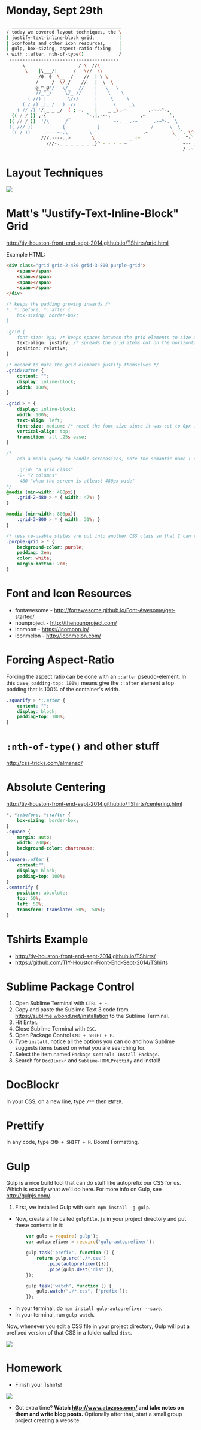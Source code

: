 # Monday, Sept 29th


```sh
  _________________________________________
/ today we covered layout techniques, the \
| justify-text-inline-block grid,         |
| iconfonts and other icon resources,     |
| gulp, box-sizing, aspect-ratio fixing   |
\ with ::after, nth-of-type()             /
 -----------------------------------------
      \                    / \  //\
       \    |\___/|      /   \//  \\
            /0  0  \__  /    //  | \ \
           /     /  \/_/    //   |  \  \
           @_^_@'/   \/_   //    |   \   \
           //_^_/     \/_ //     |    \    \
        ( //) |        \///      |     \     \
      ( / /) _|_ /   )  //       |      \     _\
    ( // /) '/,_ _ _/  ( ; -.    |    _ _\.-~        .-~~~^-.
  (( / / )) ,-{        _      `-.|.-~-.           .~         `.
 (( // / ))  '/\      /                 ~-. _ .-~      .-~^-.  \
 (( /// ))      `.   {            }                   /      \  \
  (( / ))     .----~-.\        \-'                 .~         \  `. \^-.
             ///.----..>        \             _ -~             `.  ^-`  ^-_
               ///-._ _ _ _ _ _ _}^ - - - - ~                     ~-- ,.-~
                                                                  /.-~
```

# Layout Techniques

![](./examples/whiteboards/3.jpg)

# Matt's "Justify-Text-Inline-Block" Grid

http://tiy-houston-front-end-sept-2014.github.io/TShirts/grid.html

Example HTML:

```html
<div class="grid grid-2-480 grid-3-800 purple-grid">
    <span></span>
    <span></span>
    <span></span>
    <span></span>
</div>
```

```css
/* keeps the padding growing inwards /*
*, *::before, *::after {
	box-sizing: border-box;
}

.grid {
	font-size: 0px; /* keeps spaces between the grid elements to size 0 */
	text-align: justify; /* spreads the grid items out on the horizontal line */
	position: relative;
}

/* needed to make the grid elements justify themselves */
.grid::after {
	content: "";
	display: inline-block;
	width: 100%;
}

.grid > * {
	display: inline-block;
	width: 100%;
	text-align: left;
	font-size: medium; /* reset the font size since it was set to 0px inside the grid */
	vertical-align: top;
	transition: all .25s ease;
}

/*
	add a media query to handle screensizes, note the semantic name I chose to give this CSS class:

	.grid- "a grid class"
	-2- "2 columns"
	-480 "when the screen is atleast 480px wide"
*/
@media (min-width: 480px){
	.grid-2-480 > * { width: 47%; }
}

@media (min-width: 800px){
	.grid-3-800 > * { width: 31%; }
}

/* less re-usable styles are put into another CSS class so that I can reuse .grid on other parts of a site */
.purple-grid > * {
	background-color: purple;
	padding: 2em;
	color: white;
	margin-bottom: 2em;
}
```

# Font and Icon Resources

- fontawesome - http://fortawesome.github.io/Font-Awesome/get-started/
- nounproject - http://thenounproject.com/
- icomoon - https://icomoon.io/
- iconmelon - http://iconmelon.com/

# Forcing Aspect-Ratio

Forcing the aspect ratio can be done with an `::after` pseudo-element. In this case, `padding-top: 100%;` means give the `::after` element a top padding that is 100% of the container's width.

```css
.squarify > *::after {
	content: "";
	display: block;
	padding-top: 100%;
}
```

# `:nth-of-type()` and other stuff

http://css-tricks.com/almanac/

# Absolute Centering

http://tiy-houston-front-end-sept-2014.github.io/TShirts/centering.html

```css
*, *::before, *::after {
    box-sizing: border-box;
}
.square {
    margin: auto;
    width: 200px;
    background-color: chartreuse;
}
.square::after {
    content:"";
    display: block;
    padding-top: 100%;
}
.centerify {
    position: absolute;
    top: 50%;
    left: 50%;
    transform: translate(-50%, -50%);
}
```

# Tshirts Example

- http://tiy-houston-front-end-sept-2014.github.io/TShirts/
- https://github.com/TIY-Houston-Front-End-Sept-2014/TShirts

# Sublime Package Control

1. Open Sublime Terminal with `CTRL + ~`.
2. Copy and paste the Sublime Text 3 code from https://sublime.wbond.net/installation to the Sublime Terminal.
3. Hit Enter.
4. Close Sublime Terminal with `ESC`.
5. Open Package Control `CMD + SHIFT + P`.
6. Type `install`, notice all the options you can do and how Sublime suggests items based on what you are searching for.
7. Select the item named `Package Control: Install Package`.
8. Search for `DocBlockr` and `Sublime-HTMLPrettify` and install!

# DocBlockr

In your CSS, on a new line, type `/**` then `ENTER`.

# Prettify

In any code, type `CMD + SHIFT + H`. Boom! Formatting.

# Gulp

Gulp is a nice build tool that can do stuff like autoprefix our CSS for us. Which is exactly what we'll do here. For more info on Gulp, see http://gulpjs.com/.

1. First, we installed Gulp with `sudo npm install -g gulp`.
- Now, create a file called `gulpfile.js` in your project directory and put these contents in it:
	```js
		var gulp = require('gulp');
		var autoprefixer = require('gulp-autoprefixer');

		gulp.task('prefix', function () {
		    return gulp.src('./*.css')
		        .pipe(autoprefixer({}))
		        .pipe(gulp.dest('dist'));
		});

		gulp.task('watch', function () {
			gulp.watch("./*.css", ['prefix']);
		});
	```
- In your terminal, do `npm install gulp-autoprefixer --save`.
- In your terminal, run `gulp watch`.

Now, whenever you edit a CSS file in your project directory, Gulp will put a prefixed version of that CSS in a folder called `dist`.

![](./examples/extras/gulp-dist.png)

# Homework

- Finish your Tshirts!

![](./examples/day04/tshirts.gif)

- Got extra time? **Watch http://www.atozcss.com/ and take notes on them and write blog posts.** Optionally after that, start a small group project creating a website.
